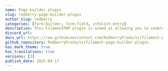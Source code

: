 ```yaml
---
name: Page builder plugin
slug: redberry-page-builder-plugin
author_slug: redberry
categories: [form-builder, form-field, infolist-entry]
description: This FilamentPHP plugin is aimed at allowing you to seamlessly integrate page builder functionality into your Filament admin panel, preview changes in real-time via iframe or view files, and manage your content with ease using FilamentPHP form fields.
discord_url: 
docs_url: https://raw.githubusercontent.com/RedberryProducts/filament-page-builder-plugin/refs/heads/main/README.md
github_repository: RedberryProducts/filament-page-builder-plugin
has_dark_theme: true
has_translations: true
versions: [3]
publish_date: 2025-04-17
---
```

